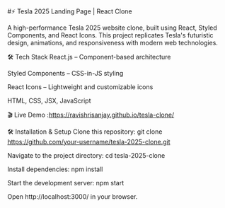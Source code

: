 #⚡ Tesla 2025 Landing Page | React Clone

A high-performance Tesla 2025 website clone, built using React, Styled Components, and React Icons. This project replicates Tesla's futuristic design, animations, and responsiveness with modern web technologies.

🛠 Tech Stack
React.js – Component-based architecture

Styled Components – CSS-in-JS styling

React Icons – Lightweight and customizable icons

HTML, CSS, JSX, JavaScript

🎬 Live Demo :https://ravishrisanjay.github.io/tesla-clone/

🛠 Installation & Setup
Clone this repository:
git clone https://github.com/your-username/tesla-2025-clone.git

Navigate to the project directory:
cd tesla-2025-clone

Install dependencies:
npm install

Start the development server:
npm start

Open http://localhost:3000/ in your browser.




